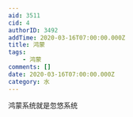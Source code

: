 ```yaml
---
aid: 3511
cid: 4
authorID: 3492
addTime: 2020-03-16T07:00:00.000Z
title: 鸿蒙
tags:
    - 鸿蒙
comments: []
date: 2020-03-16T07:00:00.000Z
category: 水
---
```


鸿蒙系统就是忽悠系统
